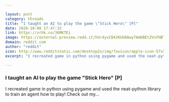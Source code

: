 ```yaml
---

layout: post
category: threads
title: "I taught an AI to play the game \"Stick Hero\" [P]"
date: 2020-10-08 17:47:33
link: https://vrhk.co/36MKTEi
image: https://external-preview.redd.it/hUr4yvCB4JKUG8Awy7AmDBEtZVsFHBTCqOsLVzJm8rM.jpg?width=400&height=209.42408377&auto=webp&crop=400:209.42408377,smart&s=7baab4c7f3b7102b133db8032be3434a5de908ef
domain: reddit.com
author: "reddit"
icon: http://www.redditstatic.com/desktop2x/img/favicon/apple-icon-57x57.png
excerpt: "I recreated game in python using pygame and used the neat-python library to train an agent how to play! Check out my..."

---
```


### I taught an AI to play the game "Stick Hero" [P]

I recreated game in python using pygame and used the neat-python library to train an agent how to play! Check out my...